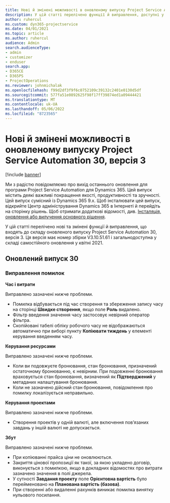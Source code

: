 ```yaml
---
title: Нові й змінені можливості в оновленому випуску Project Service Automation 30, версія 3
description: У цій статті перелічено функції й виправлення, доступні у випуску Project Service Automation 30, версія 3.
author: ruhercul
ms.custom: dyn365-projectservice
ms.date: 04/01/2021
ms.topic: article
ms.author: ruhercul
audience: Admin
search.audienceType:
- admin
- customizer
- enduser
search.app:
- D365CE
- D365PS
- ProjectOperations
ms.reviewer: johnmichalak
ms.openlocfilehash: f99d2df3f9f6c0752109c39132c2401e0130d5df
ms.sourcegitcommit: 577fa51e0892625f98f17ff39874ed1a09444421
ms.translationtype: MT
ms.contentlocale: uk-UA
ms.lasthandoff: 05/06/2022
ms.locfileid: "8723565"
---
```

# <a name="whats-new-or-changed-in-project-service-automation-update-release-30-v3"></a>Нові й змінені можливості в оновленому випуску Project Service Automation 30, версія 3

[!include [banner](../includes/psa-now-project-operations.md)]

Ми з радістю повідомляємо про вихід останнього оновлення для програми Project Service Automation для Dynamics 365. Цей випуск містить деякі важливі покращення якості, продуктивності та зручності. Цей випуск сумісний із Dynamics 365 9.x. Щоб інсталювати цей випуск, відкрийте Центр адміністрування Dynamics 365 в Інтернеті й перейдіть на сторінку рішень. Щоб отримати додаткові відомості, див. [Інсталяція, оновлення або вилучення основного рішення](/power-platform/admin/install-remove-preferred-solution).

У цій статті перелічено нові та змінені функції й виправлення, що входять до складу оновленого випуску Project Service Automation 30, версія 3. Ця версія має номер збірки V3.10.51.61 і загальнодоступна у складі самостійного оновлення у квітні 2021.

## <a name="update-release-30"></a>Оновлений випуск 30

### <a name="bug-fixes"></a>Виправлення помилок

**Час і витрати**

Виправлено зазначені нижче проблеми.

- Помилка відбувається під час створення та збереження запису часу на сторінці **Швидке створення**, якщо поле **Роль** видалено.
- Фільтр введення значення часу застосовує невірний оператор фільтра.
- Скопійовані табелі обліку робочого часу не відображаються автоматично при виборі пункту **Копіювати тиждень** у елементі керування введенням часу.

**Керування ресурсами**

Виправлено зазначені нижче проблеми.

- Коли ви подовжуєте бронювання, стан бронювання, призначений остаточному бронюванню, є невірним. При подовженні бронювання враховується стан бронювання, визначений як **Підтверджений** у метаданих налаштування бронювання.
- Коли не зазначено дійсний стан бронювання, повідомлення про помилку локалізується неправильно.

**Керування проектами**

Виправлено зазначені нижче проблеми.

- Створення проектів у одній валюті, але включення пов’язаних завдань у іншій валюті не допускається.

**Збут**

Виправлено зазначені нижче проблеми.

- При копіюванні прайса ціни не оновлюються.
- Закриття цінової пропозиції як такої, за якою укладено договір, виконується з помилкою, якщо в докладних відомостях про витрати зазначено значення в полі джерела.
- У сутності **Завдання проекту** поле **Орієнтовна вартість** було перейменовано на **Планована вартість (базова)**.
- При створенні або видаленні рахунків виникає помилка винятку нульового посилання.

